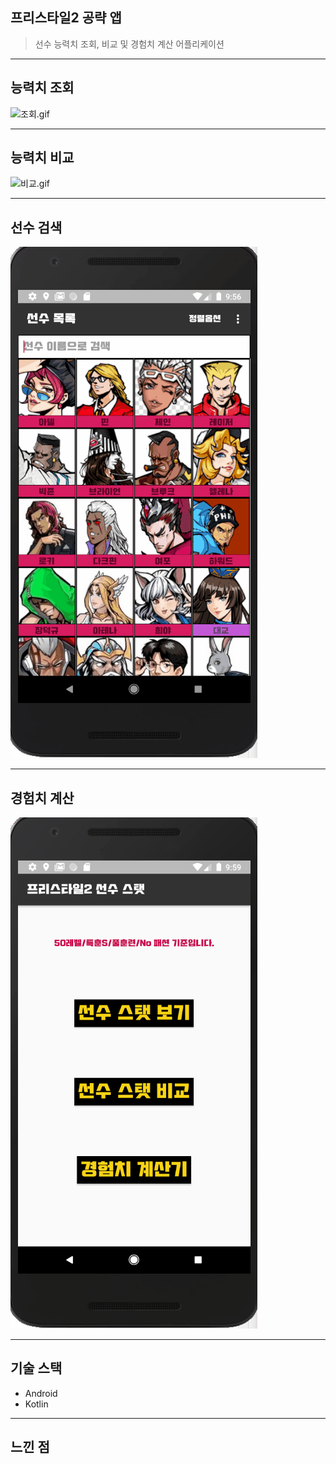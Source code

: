 ## 프리스타일2 공략 앱

> 선수 능력치 조회, 비교 및 경험치 계산 어플리케이션

---
## 능력치 조회
![조회.gif](/images/조회.gif)


---
## 능력치 비교
![비교.gif](/images/비교.gif)

---
## 선수 검색
![검색.gif](/images/검색.gif)

---
## 경험치 계산
![경험치계산.gif](/images/경험치계산.gif)

---
## 기술 스택
- Android
- Kotlin


---
## 느낀 점
